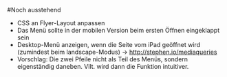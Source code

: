#Noch ausstehend
* CSS an Flyer-Layout anpassen
* Das Menü sollte in der mobilen Version beim ersten Öffnen eingeklappt sein
* Desktop-Menü anzeigen, wenn die Seite vom iPad geöffnet wird (zumindest beim landscape-Modus) -> http://stephen.io/mediaqueries
* Vorschlag: Die zwei Pfeile nicht als Teil des Menüs, sondern eigenständig daneben. Vllt. wird dann die Funktion intuitiver.